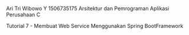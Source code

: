 Ari Tri Wibowo Y 1506735175 Arsitektur dan Pemrograman Aplikasi Perusahaan C

Tutorial 7 - Membuat​ ​Web​ ​Service​ ​Menggunakan​ ​Spring​ ​Boot​ ​Framework
